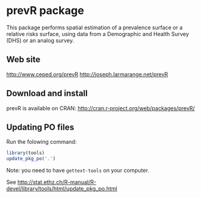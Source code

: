 # prevR package

This package performs spatial estimation of a prevalence surface
or a relative risks surface, using data from a Demographic and Health
Survey (DHS) or an analog survey.

## Web site

http://www.ceped.org/prevR
http://joseph.larmarange.net/prevR

## Download and install

prevR is available on CRAN: http://cran.r-project.org/web/packages/prevR/

## Updating PO files

Run the folowing command:

```r
library(tools)
update_pkg_po('.')
```

Note: you need to have `gettext-tools` on your computer. 

See http://stat.ethz.ch/R-manual/R-devel/library/tools/html/update_pkg_po.html